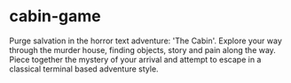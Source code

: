 # cabin-game

Purge salvation in the horror text adventure: 'The Cabin'. Explore your way through the murder house, finding objects, story and pain along the way. Piece together the mystery of your arrival and attempt to escape in a classical terminal based adventure style.

